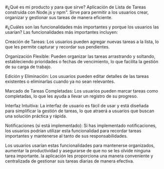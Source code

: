 #¿Qué es mi producto y para que sirve?
Aplicación de Lista de Tareas construida con Node.js y npm".
Sirve para permitir a los usuarios crear, organizar y gestionar sus tareas de manera eficiente.

#¿Cuáles son las funcionalidades más importantes y porque los usuarios las usarían?
 Las funcionalidades más importantes incluyen:

Creación de Tareas: Los usuarios pueden agregar nuevas tareas a la lista, lo que les permite capturar y recordar sus pendientes.

Organización Flexible: Pueden organizar las tareas arrastrando y soltando, estableciendo prioridades o fechas de vencimiento, lo que facilita la gestión de su carga de trabajo.

Edición y Eliminación: Los usuarios pueden editar detalles de las tareas existentes o eliminarlas cuando ya no sean relevantes.

Marcado de Tareas Completadas: Los usuarios pueden marcar tareas como completadas, lo que les ayuda a llevar un registro de su progreso.

Interfaz Intuitiva: La interfaz de usuario es fácil de usar y está diseñada para simplificar la gestión de tareas, lo que atraerá a usuarios que buscan una solución práctica y rápida.

Notificaciones (si está implementado): Si has implementado notificaciones, los usuarios podrían utilizar esta funcionalidad para recordar tareas importantes y mantenerse al tanto de sus responsabilidades.

Los usuarios usarían estas funcionalidades para mantenerse organizados, aumentar la productividad y asegurarse de que no se les olvide ninguna tarea importante. 
la aplicación les proporciona una manera conveniente y centralizada de gestionar sus tareas diarias de manera efectiva.






